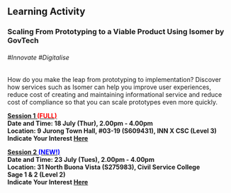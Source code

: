 <!-- ---
title: 'Learning Festival 1-19 July 2019'
permalink: /events/learning-journeys/event-details/LA_Isomer
breadcrumb: 'Learning Activity'

--- -->


## Learning Activity
### Scaling From Prototyping to a Viable Product Using Isomer by GovTech 

###### _#Innovate #Digitalise_

How do you make the leap from prototyping to implementation? Discover how services such as Isomer can help you improve user experiences, reduce cost of creating and maintaining informational service and reduce cost of compliance so that you can scale prototypes even more quickly. 

<b><u>Session 1 <font color="red"> (FULL)</font></u><br>
**Date and Time: 18 July (Thur), 2.00pm - 4.00pm** <br>
**Location: 9 Jurong Town Hall, #03-19 (S609431), INN X CSC (Level 3)** <br>
**Indicate Your Interest [Here](https://www.eventbrite.sg/e/scaling-from-prototyping-to-a-viable-product-using-isomer-by-govtech-tickets-62296638924)** 

<b><u>Session 2 <font color="blue"> (NEW!)</font></u><br>
**Date and Time: 23 July (Tues), 2.00pm - 4.00pm** <br>
**Location: 31 North Buona Vista (S275983), Civil Service College<br>Sage 1 & 2 (Level 2)** <br>
**Indicate Your Interest [Here](https://www.eventbrite.sg/e/scaling-from-prototyping-to-a-viable-product-using-isomer-by-govtech-2nd-run-tickets-63644453273)**
